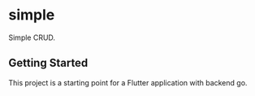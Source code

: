 # simple

Simple CRUD.

## Getting Started

This project is a starting point for a Flutter application with backend go.
